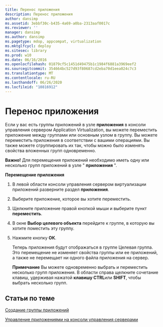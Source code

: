 ```yaml
---
title: Перенос приложения
description: Перенос приложения
author: dansimp
ms.assetid: 3ebbf30c-b435-4a69-a0ba-2313aaf0017c
ms.reviewer: ''
manager: dansimp
ms.author: dansimp
ms.pagetype: mdop, appcompat, virtualization
ms.mktglfcycl: deploy
ms.sitesec: library
ms.prod: w10
ms.date: 06/16/2016
ms.openlocfilehash: 01879cf5c1451d49475b1c1984f6881a3969eef2
ms.sourcegitcommit: 354664bc527d93f80687cd2eba70d1eea024c7c3
ms.translationtype: MT
ms.contentlocale: ru-RU
ms.lasthandoff: 06/26/2020
ms.locfileid: "10816912"
---
```

# Перенос приложения


Если у вас есть группы приложений в узле **приложения** в консоли управления сервером Application Virtualization, вы можете переместить приложение между группами или основным узлом в группу. Вы можете переместить приложения в соответствии с вашими операциями. Вы также можете сгруппировать их так, чтобы можно было изменять свойства вложенных групп одновременно.

**Важно!**  Для перемещения приложений необходимо иметь одну или несколько групп приложений в узле " **приложения** ".

 

**Перемещение приложения**

1.  В левой области консоли управления сервером виртуализации приложений разверните раздел **приложения**.

2.  Выберите приложение, которое вы хотите переместить.

3.  Щелкните приложение правой кнопкой мыши и выберите пункт **переместить**.

4.  В окне **Выбор целевого объекта** перейдите к группе, в которую вы хотите поместить эту группу.

5.  Нажмите кнопку **ОК**.

    Теперь приложения будут отображаться в группе Целевая группа. Это перемещение не изменяет свойства группы или ее приложений, а также не перемещает ни одного файла приложения на сервер.

    **Примечание**  Вы можете одновременно выбрать и переместить несколько групп приложения. В области справа щелкните сочетание клавиш, удерживая нажатой **клавишу CTRL**или **SHIFT**, чтобы выбрать несколько групп.

     

## Статьи по теме


[Создание группы приложений](how-to-create-an-application-group.md)

[Управление приложениями на консоли управления серверами](how-to-manage-applications-in-the-server-management-console.md)

 

 





